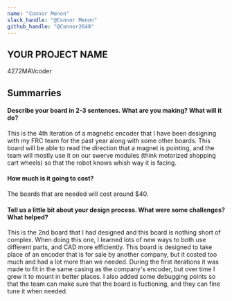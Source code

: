 ```yaml
---
name: "Connor Menon"
slack_handle: "@Connor Menon"
github_handle: "@Connor2648"
---
```


## YOUR PROJECT NAME
4272MAVcoder
## Summarries
#### Describe your board in 2-3 sentences. What are you making? What will it do? 
This is the 4th iteration of a magnetic encoder that I have been designing with my FRC team for the past year along
with some other boards. This board will be able to read the direction that a magnet is pointing, and the team will
mostly use it on our swerve modules (think motorized shopping cart wheels) so that the robot knows whish way it is 
facing.
#### How much is it going to cost?
The boards that are needed will cost around $40.
#### Tell us a little bit about your design process. What were some challenges? What helped? 
This is the 2nd board that I had designed and this board is nothing short of complex. When doing this one, I learned
lots of new ways to both use different parts, and CAD more efficiently. This board is designed to take place of an 
encoder that is for sale by another company, but it costed too much and had a lot more than we needed. During the first
iterations it was made to fit in the same casing as the company's encoder, but over time I grew it to mount in better
places. I also added some debugging points so that the team can make sure that the board is fuctioning, and they can fine
tune it when needed.
